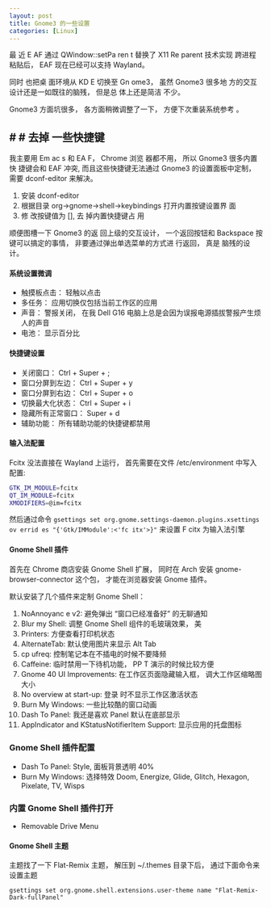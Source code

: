 ```yaml
---
layout: post
title: Gnome3 的一些设置
categories: [Linux]
---
```


最 近 E AF 通过 QWindow::setPa ren t 替换了 X11 Re parent 技术实现 跨进程 粘贴后， EAF 现在已经可以支持 Wayland。
 
同时 也把桌 面环境从 KD E  切换至 Gn ome3， 虽然 Gnome3 很多地 方的交互设计还是一如既往的脑残， 但是总 体上还是简洁 不少。

Gnome3 方面坑很多， 各方面稍微调整了一下， 方便下次重装系统参考 。

## # # 去掉 一些快捷键
 我主要用 Em ac s 和 EA F， Chrome 浏览 器都不用， 所以 Gnome3 很多内置快 捷键会和 EAF  冲突, 而且这些快捷键无法通过 Gnome3 的设置面板中定制， 需要 dconf-editor 来解决。

1. 安装 dconf-editor
2. 根据目录 org->gnome->shell->keybindings 打开内置按键设置界 面
3. 修 改按键值为 [], 去 掉内置快捷键占 用

顺便图槽一下 Gnome3 的返 回上级的交互设计， 一个返回按钮和  Backspace 按键可以搞定的事情， 非要通过弹出单选菜单的方式进 行返回， 真是 脑残的设 计。

#### 系统设置微调
* 触摸板点击： 轻触以点击
* 多任务： 应用切换仅包括当前工作区的应用
* 声音： 警报关闭， 在我 Dell G16 电脑上总是会因为误报电源插拔警报产生烦人的声音
* 电池： 显示百分比

#### 快捷键设置
* 关闭窗口： Ctrl + Super + ;
* 窗口分屏到左边： Ctrl + Super + y
* 窗口分屏到右边： Ctrl + Super + o
* 切换最大化状态： Ctrl + Super + i
* 隐藏所有正常窗口： Super + d
* 辅助功能： 所有辅助功能的快捷键都禁用

#### 输入法配置

Fcitx 没法直接在 Wayland 上运行， 首先需要在文件 /etc/environment 中写入配置:

```bash
GTK_IM_MODULE=fcitx
QT_IM_MODULE=fcitx
XMODIFIERS=@im=fcitx
```

然后通过命令
```gsettings set org.gnome.settings-daemon.plugins.xsettings ov errid es "{'Gtk/IMModule':<'fc itx'>}"```
来设置 F citx 为输入法引擎

#### Gnome Shell 插件
首先在 Chrome 商店安装 Gnome Shell 扩展， 同时在 Arch 安装 gnome-browser-connector 这个包， 才能在浏览器安装 Gnome 插件。


默认安装了几个插件来定制 Gnome Shell：

1. NoAnnoyanc e v2: 避免弹出  “窗口已经准备好” 的无聊通知
2. Blur my Shell: 调整 Gnome Shell 组件的毛玻璃效果， 美 
3. Printers: 方便查看打印机状态
4. AlternateTab: 默认使用图片来显示 Alt Tab
5. cp ufreq: 控制笔记本在不插电的时候不要降频
6. Caffeine: 临时禁用一下待机功能， PP T 演示的时候比较方便
7. Gnome 40 UI Improvements: 在工作区页面隐藏输入框， 调大工作区缩略图大小
8. No overview at start-up: 登录 时不显示工作区激活状态
9. Burn My Windows: 一些比较酷的窗口动画
10. Dash To Panel: 我还是喜欢 Panel 默认在底部显示
11. AppIndicator and KStatusNotifierItem Support: 显示应用的托盘图标

### Gnome Shell 插件配置
* Dash To Panel: Style, 面板背景透明 40%
* Burn My Windows: 选择特效 Doom, Energize, Glide, Glitch, Hexagon, Pixelate, TV, Wisps

### 内置 Gnome Shell 插件打开
* Removable Drive Menu

#### Gnome Shell 主题

主题找了一下 Flat-Remix 主题， 解压到 ~/.themes 目录下后， 通过下面命令来设置主题

```gsettings set org.gnome.shell.extensions.user-theme name "Flat-Remix-Dark-fullPanel"```
